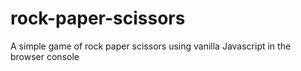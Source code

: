 # rock-paper-scissors
A simple game of rock paper scissors using vanilla Javascript in the browser console
